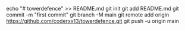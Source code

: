 echo "# towerdefence" >> README.md
git init
git add README.md
git commit -m "first commit"
git branch -M main
git remote add origin https://github.com/coderxx13/towerdefence.git
git push -u origin main
